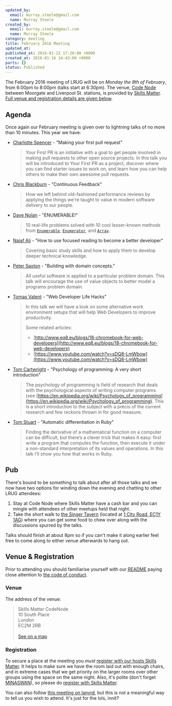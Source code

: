 ```yaml
---
updated_by:
  email: murray.steele@gmail.com
  name: Murray Steele
created_by:
  email: murray.steele@gmail.com
  name: Murray Steele
category: meeting
title: February 2016 Meeting
updated_at:
published_at: 2016-01-22 17:28:00 +0000
created_at: 2016-01-16 14:43:00 +0000
parts: {}
status: Published
---
```


The February 2016 meeting of LRUG will be on *Monday the 8th of February*, from 6:00pm to 8:00pm (talks start at 6:30pm).  The venue, [Code Node](https://skillsmatter.com/locations/264-skills-matter-codenode) between Moorgate and Liverpool St. stations, is provided by [Skills Matter](http://www.skillsmatter.com).  [Full venue and registration details are given below](#feb16registration).

Agenda
------

Once again our February meeting is given over to lightning talks of no more than 10 minutes.  This year we have:

* [Charlotte Spencer](http://www.charlotteis.co.uk/) - "Making your first pull request"
  
  > Your First PR is an initiative with a goal to get people involved in making
  > pull requests to other open source projects. In this talk you will be
  > introduced to Your First PR as a project, discover where you can find
  > starter issues to work on, and learn how you can help others to make their
  > own awesome pull requests.

* [Chris Blackburn](https://github.com/chrisblackburn) - "Continuous Feedback"
    
  > How we left behind old-fashioned performance reviews by applying the things
  > we're taught to value in modern software delivery to our people.

* [Dave Nolan](http://kapoq.com/) - "ENUMERABLE!"
    
  > 10 real-life problems solved with 10 cool lesser-known methods from 
  > [`Enumerable`](http://ruby-doc.org/core-2.3.0/Enumerable.html), 
  > [`Enumerator`](http://ruby-doc.org/core-2.3.0/Enumerator.html), 
  > and [`Array`](http://ruby-doc.org/core-2.3.0/Array.html).

* [Najaf Ali](https://twitter.com/alinajaf) - "How to use focused reading to become a better developer"
    
  > Covering basic study skills and how to apply them to develop deeper technical knowledge.

* [Peter Saxton](https://twitter.com/crowdhailer) - "Building with domain concepts."
  
  > All useful software is applied to a particular problem domain. This talk
  > will encourage the use of value objects to better model a programs problem
  > domain.

* [Tomas Valent](http://www.eq8.eu/) - "Web Developer Life Hacks"
  
  > In this talk we will have a look on some alternative work environment
  > setups that will help Web Developers to improve productivity.
  >
  > Some related articles:
  >
  > * [http://www.eq8.eu/blogs/18-chromebook-for-web-developers](http://www.eq8.eu/blogs/18-chromebook-for-web-developers)
  > * [https://www.youtube.com/watch?v=sDQ8-LmWbow](https://www.youtube.com/watch?v=sDQ8-LmWbow)

* [Tom Cartwright](http://www.tomcartwright.net/) - "Psychology of programming: A very short introduction"
  
  > The psychology of programming is field of research that deals with the
  > psychological aspects of writing computer programs. (see
  > [https://en.wikipedia.org/wiki/Psychology_of_programming](https://en.wikipedia.org/wiki/Psychology_of_programming). This is a short
  > introduction to the subject with a précis of the current research and few
  > reckons thrown in for good measure.

* [Tom Stuart](http://codon.com) - "Automatic differentiation in Ruby"
  
  > Finding the derivative of a mathematical function on a computer can be
  > difficult, but there’s a clever trick that makes it easy: first write a
  > program that computes the function, then execute it under a non-standard
  > interpretation of its values and operations. In this talk I’ll show you how
  > that works in Ruby.

Pub
---

There's bound to be something to talk about after all those talks and we now have two options for winding down the evening and chatting to other LRUG attendees:

1. Stay at Code Node where Skills Matter have a cash bar and you can mingle with attendees of other meetups held that night.
2. Take the short walk to [the Singer Tavern](http://singertavern.com/) (located at [1 City Road, EC1Y 1AG](https://goo.gl/maps/w9kPu)) where you can get some food to chew over along with the discussions spurred by the talks.

Talks should finish at about 8pm so if you can't make it along earlier feel free to come along to either venue afterwards to hang out.

Venue & Registration <a name="feb16registration">&nbsp;</a>
----------------------------------------------------------

Prior to attending you should familiarise yourself with our [README](http://readme.lrug.org/) paying close attention to [the code of conduct](http://readme.lrug.org/#code-of-conduct).

### Venue

The address of the venue:

> Skills Matter CodeNode<br/>10 South Place<br/>London<br/>EC2M 2RB<br/><br/>[See on a map](https://goo.gl/maps/ONJT4)

### Registration

To secure a place at the meeting you *must* [register with our hosts Skills Matter](https://skillsmatter.com/meetups/7698-lrug-february-2016-lightning-talks-meeting).  It helps to make sure we have the room laid out with enough chairs, and in extreme cases that we get priority on the larger rooms over other groups using the space on the same night.  Also, it's polite (don't forget [MINASWAN](https://en.wikipedia.org/wiki/MINASWAN)), so please do [register with Skills Matter](https://skillsmatter.com/meetups/7698-lrug-february-2016-lightning-talks-meeting).

You can also follow [this meeting on lanyrd](http://lanyrd.com/2016/lrug-february/), but this is not a meaningful way to tell us you wish to attend.  It's just for the lols, innit?
